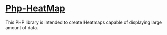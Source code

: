 <h1><b><u>Php-HeatMap</u></b></h1>
<p>This PHP library is intended to create Heatmaps capable of displaying large amount of data.</p>
